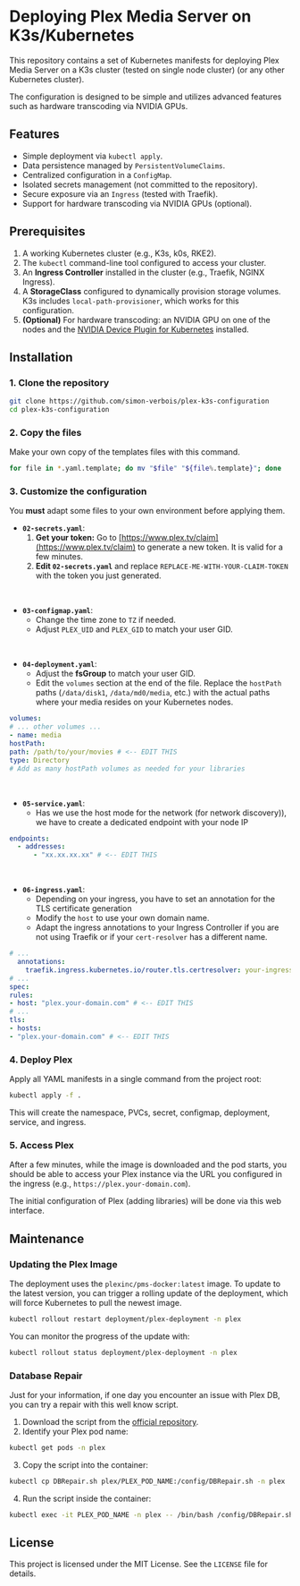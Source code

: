 # Deploying Plex Media Server on K3s/Kubernetes

This repository contains a set of Kubernetes manifests for deploying Plex Media Server on a K3s cluster (tested on single node cluster) (or any other Kubernetes cluster).

The configuration is designed to be simple and utilizes advanced features such as hardware transcoding via NVIDIA GPUs.

## Features

- Simple deployment via `kubectl apply`.
- Data persistence managed by `PersistentVolumeClaims`.
- Centralized configuration in a `ConfigMap`.
- Isolated secrets management (not committed to the repository).
- Secure exposure via an `Ingress` (tested with Traefik).
- Support for hardware transcoding via NVIDIA GPUs (optional).

## Prerequisites

1. A working Kubernetes cluster (e.g., K3s, k0s, RKE2).
2. The `kubectl` command-line tool configured to access your cluster.
3. An **Ingress Controller** installed in the cluster (e.g., Traefik, NGINX Ingress).
4. A **StorageClass** configured to dynamically provision storage volumes. K3s includes `local-path-provisioner`, which works for this configuration.
5. **(Optional)** For hardware transcoding: an NVIDIA GPU on one of the nodes and the [NVIDIA Device Plugin for Kubernetes](https://github.com/NVIDIA/k8s-device-plugin) installed.

## Installation

### 1. Clone the repository

```bash
git clone https://github.com/simon-verbois/plex-k3s-configuration
cd plex-k3s-configuration
```

### 2. Copy the files

Make your own copy of the templates files with this command.

```bash
for file in *.yaml.template; do mv "$file" "${file%.template}"; done
```

### 3. Customize the configuration

You **must** adapt some files to your own environment before applying them.

- **`02-secrets.yaml`**:
  1. **Get your token:** Go to [https://www.plex.tv/claim](https://www.plex.tv/claim) to generate a new token. It is valid for a few minutes.
  2. **Edit `02-secrets.yaml`** and replace `REPLACE-ME-WITH-YOUR-CLAIM-TOKEN` with the token you just generated.

<br>

- **`03-configmap.yaml`**:
  - Change the time zone to `TZ` if needed.
  - Adjust `PLEX_UID` and `PLEX_GID` to match your user GID.

<br>

- **`04-deployment.yaml`**:
  - Adjust the <b>fsGroup</b> to match your user GID.
  - Edit the `volumes` section at the end of the file. Replace the `hostPath` paths (`/data/disk1`, `/data/md0/media`, etc.) with the actual paths where your media resides on your Kubernetes nodes. 

```yaml
volumes:
# ... other volumes ...
- name: media
hostPath:
path: /path/to/your/movies # <-- EDIT THIS
type: Directory
# Add as many hostPath volumes as needed for your libraries
```

<br>

- **`05-service.yaml`**:
  - Has we use the host mode for the network (for network discovery)), we have to create a dedicated endpoint with your node IP
 
```yaml
endpoints:
  - addresses:
      - "xx.xx.xx.xx" # <-- EDIT THIS
```

<br>

- **`06-ingress.yaml`**:
  - Depending on your ingress, you have to set an annotation for the TLS certificate generation
  - Modify the `host` to use your own domain name.
  - Adapt the ingress annotations to your Ingress Controller if you are not using Traefik or if your `cert-resolver` has a different name. 

```yaml
# ...
  annotations:
    traefik.ingress.kubernetes.io/router.tls.certresolver: your-ingress-certresolver-name
# ...
spec:
rules:
- host: "plex.your-domain.com" # <-- EDIT THIS
# ...
tls:
- hosts:
- "plex.your-domain.com" # <-- EDIT THIS
```

### 4. Deploy Plex

Apply all YAML manifests in a single command from the project root:

```bash
kubectl apply -f .
```

This will create the namespace, PVCs, secret, configmap, deployment, service, and ingress.

### 5. Access Plex

After a few minutes, while the image is downloaded and the pod starts, you should be able to access your Plex instance via the URL you configured in the ingress (e.g., `https://plex.your-domain.com`).

The initial configuration of Plex (adding libraries) will be done via this web interface.

## Maintenance

### Updating the Plex Image

The deployment uses the `plexinc/pms-docker:latest` image. To update to the latest version, you can trigger a rolling update of the deployment, which will force Kubernetes to pull the newest image.

```bash
kubectl rollout restart deployment/plex-deployment -n plex
```

You can monitor the progress of the update with:

```bash
kubectl rollout status deployment/plex-deployment -n plex
```

### Database Repair

Just for your information, if one day you encounter an issue with Plex DB, you can try a repair with this well know script.

1. Download the script from the [official repository](https://github.com/ChuckPa/DBRepair).
2. Identify your Plex pod name:
```bash
kubectl get pods -n plex
```
3. Copy the script into the container:
```bash
kubectl cp DBRepair.sh plex/PLEX_POD_NAME:/config/DBRepair.sh -n plex
```
4. Run the script inside the container:
```bash
kubectl exec -it PLEX_POD_NAME -n plex -- /bin/bash /config/DBRepair.sh
```

## License

This project is licensed under the MIT License. See the `LICENSE` file for details.